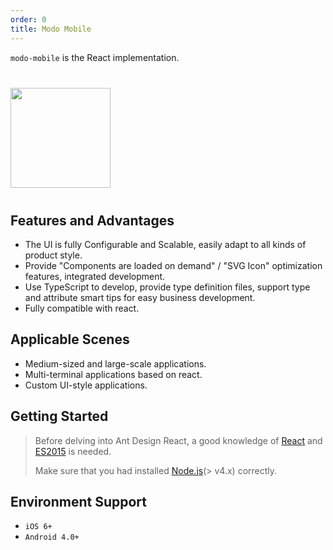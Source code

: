 ```yaml
---
order: 0
title: Modo Mobile
---
```


`modo-mobile` is the React implementation.

<div class="pic-plus">
  <img width="160" src="https://t.alipayobjects.com/images/rmsweb/T16xRhXkxbXXXXXXXX.svg">
</div>

<style>
.pic-plus > * {
  display: inline-block;
  vertical-align: middle;
}
.pic-plus {
  margin: 40px 0;
}
.pic-plus span {
  font-size: 30px;
  color: #aaa;
  margin: 0 40px;
}
</style>

## Features and Advantages

- The UI is fully Configurable and Scalable, easily adapt to all kinds of product style.
- Provide "Components are loaded on demand" / "SVG Icon" optimization features, integrated development.
- Use TypeScript to develop, provide type definition files, support type and attribute smart tips for easy business development.
- Fully compatible with react.

## Applicable Scenes

- Medium-sized and large-scale applications.
- Multi-terminal applications based on react.
- Custom UI-style applications.

## Getting Started

> Before delving into Ant Design React, a good knowledge of [React](http://facebook.github.io/react/) and [ES2015](http://babeljs.io/docs/learn-es2015/) is needed.
>
> Make sure that you had installed [Node.js](https://nodejs.org/en/)(> v4.x) correctly.

## Environment Support

- `iOS 6+`
- `Android 4.0+`
